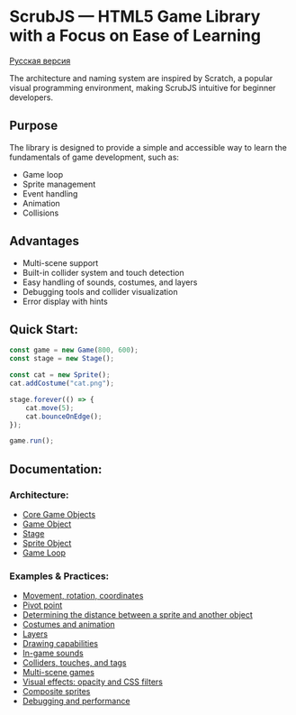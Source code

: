 # ScrubJS — HTML5 Game Library with a Focus on Ease of Learning

[Русская версия](docs/ru/overview.md)

The architecture and naming system are inspired by Scratch, a popular visual programming environment, making ScrubJS intuitive for beginner developers.

## Purpose

The library is designed to provide a simple and accessible way to learn the fundamentals of game development, such as:

* Game loop
* Sprite management
* Event handling
* Animation
* Collisions

## Advantages

* Multi-scene support
* Built-in collider system and touch detection
* Easy handling of sounds, costumes, and layers
* Debugging tools and collider visualization
* Error display with hints

## Quick Start:

```javascript
const game = new Game(800, 600);
const stage = new Stage();

const cat = new Sprite();
cat.addCostume("cat.png");

stage.forever(() => {
    cat.move(5);
    cat.bounceOnEdge();
});

game.run();
```

## Documentation:

### Architecture:

* [Core Game Objects](docs/en/main_objects.md)
* [Game Object](docs/en/game.md)
* [Stage](docs/en/stage.md)
* [Sprite Object](docs/en/sprite.md)
* [Game Loop](docs/en/game_loop.md)

### Examples & Practices:

* [Movement, rotation, coordinates](docs/en/movement.md)
* [Pivot point](docs/en/pivot.md)
* [Determining the distance between a sprite and another object](docs/en/distance.md )
* [Costumes and animation](docs/en/animations.md)
* [Layers](docs/en/layers.md)
* [Drawing capabilities](docs/en/drawing.md)
* [In-game sounds](docs/en/sounds.md)
* [Colliders, touches, and tags](docs/en/colliders.md)
* [Multi-scene games](docs/en/multi_scene.md)
* [Visual effects: opacity and CSS filters](docs/en/visual_effects.md)
* [Composite sprites](docs/en/composite_sprites.md)
* [Debugging and performance](docs/en/debugging.md)

